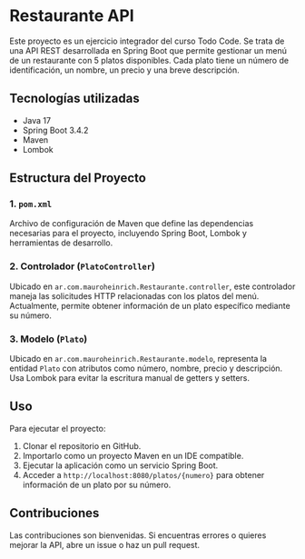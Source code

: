 # Restaurante API

Este proyecto es un ejercicio integrador del curso Todo Code. Se trata de una API REST desarrollada en Spring Boot que permite gestionar un menú de un restaurante con 5 platos disponibles. Cada plato tiene un número de identificación, un nombre, un precio y una breve descripción.

## Tecnologías utilizadas
- Java 17
- Spring Boot 3.4.2
- Maven
- Lombok

## Estructura del Proyecto

### 1. `pom.xml`
Archivo de configuración de Maven que define las dependencias necesarias para el proyecto, incluyendo Spring Boot, Lombok y herramientas de desarrollo.

### 2. Controlador (`PlatoController`)
Ubicado en `ar.com.mauroheinrich.Restaurante.controller`, este controlador maneja las solicitudes HTTP relacionadas con los platos del menú. Actualmente, permite obtener información de un plato específico mediante su número.

### 3. Modelo (`Plato`)
Ubicado en `ar.com.mauroheinrich.Restaurante.modelo`, representa la entidad `Plato` con atributos como número, nombre, precio y descripción. Usa Lombok para evitar la escritura manual de getters y setters.

## Uso
Para ejecutar el proyecto:
1. Clonar el repositorio en GitHub.
2. Importarlo como un proyecto Maven en un IDE compatible.
3. Ejecutar la aplicación como un servicio Spring Boot.
4. Acceder a `http://localhost:8080/platos/{numero}` para obtener información de un plato por su número.

## Contribuciones
Las contribuciones son bienvenidas. Si encuentras errores o quieres mejorar la API, abre un issue o haz un pull request.
